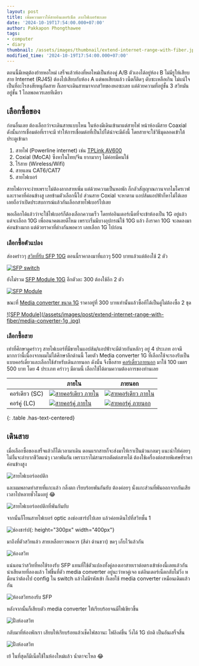 ```yaml
---
layout: post
title: เพิ่มความยาวให้สายอินเตอร์เน็ต ลากไฟเบอร์ซะเลย
date: '2024-10-19T17:54:00.000+07:00'
author: Pakkapon Phongthawee
tags:
- computer
- diary 
thumbnail: /assets/images/thumbnail/extend-internet-range-with-fiber.jpg
modified_time: '2024-10-19T17:54:00.000+07:00'
---
```


ตอนนี้มีเหตุต้องย้ายหอใหม่ เสร็จแล้วห้องที่หอใหม่เป็นห้องคู่ A/B ตัวเองได้อยู่ห้อง B ไม่มีรูให้เสียบสาย Internet (RJ45) ต้องไปเสียบกับห้อง A แต่พอเสียบแล้ว เน็ตก็ติดๆ ดับซะเหลือเกิน ไม่แน่ใจเป็นที่อะไรสงสัยหนูกัดสาย ก็เลยจะเดินสายมาจากสวิทของหอซะเลย แต่ด้วยความที่อยู่ชั้น 3 สวิทมันอยู่ชั้น 1 ไกลพอควรเลยทีเดียว

## เลือกซื้อของ

ก่อนอื่นเลย ต้องเลือกว่าจะเดินสายแบบไหน ในห้องมีเดินเข้ามาแต่สายไฟ หน้าห้องมีสาย Coaxial ดังนั้นการเชื่อมต่อที่เราจะมี ทำให้การเชื่อมต่อที่เป็นไปได้น่าจะมีดังนี้ โดยสายจะใช้วิธีมุดลอดเข้าใต้ประตูเข้ามา

1. สายไฟ (Powerline internet) เช่น [TPLink AV600](https://s.shopee.co.th/2LGPLIo3r6)
2. Coxial (MoCA) ซึ่งหาในไทย/จีน ยากมากๆ ไม่ค่อยมีคนใช้
3. ไร้สาย (Wireless/Wifi)
4. สายแลน CAT6/CAT7 
5. สายไฟเบอร์
 
สายไฟอาจจะง่ายเพราะไม่ต้องลากสายเพิ่ม แต่ด้วยความเป็นหอพัก ก็กลัวสัญญาณกวนจากไมโครเวฟ และราคาที่ค่อนข้างสู เลยข้ามตัวเลือกนี้ไป ส่วนสาย Coxial จะหาตาม แอปส้มแอปฟ้าก็หาไม่ได้เลย เลยถือว่าเปิดประสบการณ์แล้วกันเลือกสายไฟเบอร์ไปเลย

พอเลือกได้แล้วว่าจะใช้ไฟเบอร์ก็ต้องเลือกความเร็ว โดยท่ออินเตอร์เน็ตที่จะเข้าห้องเป็น 1G อยู่แล้ว แต่จะเลือก 10G เพื่ออนาคตเลยดีไหม เพราะเริ่มมีบางอุปกรณ์ใช้ 10G แล้ว ถึงราคา 10G จะลดลงมาค่อนข้างมาก แต่ด้วยราคาที่ต่างกันพอควร เลยเลือก 1G ไปก่อน 

### เลือกซื้อตัวแปลง

ส่องคร่าวๆ [สวิทที่รับ SFP 10G](https://detail.tmall.com/item.htm?id=663524083665) ตอนนี้ราคาลงมาที่แถวๆ 500 บาทแล้วแต่ต้องใช้ 2 ตัว

[![SFP switch](/assets/images/post/extend-internet-range-with-fiber/sfp-switch.jpg)](https://detail.tmall.com/item.htm?id=663524083665)

ยังไม่รวม [SFP Module 10G](https://item.taobao.com/item.htm?id=736982284579) อีกตัวละ 300 ต้องใช้อีก 2 ตัว

[![SFP Module](/assets/images/post/extend-internet-range-with-fiber/sfp-module.jpg)](https://item.taobao.com/item.htm?id=736982284579)

ขณะที่ [Media converter ขนาด 1G](https://s.shopee.co.th/5VDRRO0bL8) ราคาอยู่ที่ 300 บาทเท่านั้นแล้วซื้อทีได้เป็นคู่ไม่ต้องซื้อ 2 ชุด

[![SFP Module](/assets/images/post/extend-internet-range-with-fiber/media-converter-1g
.jpg)](https://s.shopee.co.th/5VDRRO0bL8)

### เลือกซื้อสาย 

เท่าที่ศึกษาดูคร่าวๆ สายไฟเบอร์ที่มีขายในแอปส้ม/แอปฟ้าจะมีด้วยกันหลักๆ อยู่ 4 ประเภท อาจมีมากกว่านี้เนื่องจากผมไม่ได้ศึกษาลึกด้านนี้ โดยตัว Media converter 1G ที่เลือกใช้จะรองรับเป็นแบบคอร์เดี่ยวและเลือกใช้สำหรับเดินภายนอก ดังนั้น จึงซื้อสาย [คอร์เดี่ยวภายนอก](https://s.shopee.co.th/5VDRSmIesf) มาใช้ 100 เมตร 500 บาท โดย 4 ประเภท คร่าวๆ มีตามนี้ เลือกใช้ได้ตามความต้องการของท่านเลย

|   | ภายใน  | ภายนอก  | 
|---|---|---|
| คอร์เดียว (SC) |  [![สายคอร์เดียว ภายใน](/assets/images/post/extend-internet-range-with-fiber/indoor-patch-cable.jpg)](https://s.shopee.co.th/5VDRSmIesf) |  [![สายคอร์เดียว ภายใน](/assets/images/post/extend-internet-range-with-fiber/outdoor-singlecore.jpg)](https://s.shopee.co.th/1VhIhpB06Q)  |
| คอร์คู่ (LC)  |  [![สายคอร์คู่ ภายใน](/assets/images/post/extend-internet-range-with-fiber/indoor-dual-core.jpg)](https://s.shopee.co.th/609i4HSxG9) |  [![สายคอร์คู่ ภายนอก](/assets/images/post/extend-internet-range-with-fiber/outdoor-dual-core.jpg)](https://s.shopee.co.th/9KQA2hHrWW) | 
{: .table .has-text-centered}

## เดินสาย

เมื่อเลือกซื้อของเสร็จแล้วก็ได้เวลามาเดิน ตอนแรกสายก็จะส่งมาให้เราเป็นม้วนกลมๆ แนะนำให้ค่อยๆ ไม่งั้นจะลำบากชีวิตแน่ๆ เวลาพันกัน เพราะเราไม่สามารถตัดต่อสายได้ ต้องใช้เครื่องต่อสายพิเศษที่ราคาค่อนข้างสูง

![สายไฟเบอร์ออปติก](/assets/images/post/extend-internet-range-with-fiber/shipped_cable.jpg)

และผมพลาดทำสายที่แกะแล้ว กลิ้งตก เรียบร้อยพันกันยับ ต้องค่อยๆ นั่งแกะส่วนที่พันออกจากกันเสียเวลาไปหลายชั่วโมงอยู่ 😂

![สายไฟเบอร์ออปติกที่พันกันยับ](/assets/images/post/extend-internet-range-with-fiber/messy_cable.jpg)

จากนั้นก็โยนสายไฟเบอร์ optic ลงช่องชาร์ปไปเลย แล้วค่อยเดินไปที่สวิทชั้น 1

![ช่องชาร์ป](/assets/images/post/extend-internet-range-with-fiber/sharp.jpg){: height="300px" width="400px"}

มาถึงที่ตัวสวิทแล้ว สายเหลือยาวพอควร (สีดำ ด้านขวา) ขดๆ เก็บไว้แล้วกัน

![ห้องสวิท](/assets/images/post/extend-internet-range-with-fiber/switch_room.jpg)

แน่นอนว่าสวิทที่หอใช้รองรับ SFP แทนที่ใช้ตัวแปลงทั้งคู่ลองเอาสายเราต่อตรงเข้าช่องนี้เลยแล้วกัน น่าเสียดายที่ลองแล้ว ไฟขึ้นที่ตัว media converter อยู่นะว่าหาคู่เจอ แต่อินเตอร์เน็ตกลับไม่วิ่ง หมือนว่าต้องไป config ใน switch แล้วไม่มีรหัสเข้า ก็เลยใช้ media converter เหมือนเดิมแล้วกัน

![ห้องสวิทรองรับ SFP](/assets/images/post/extend-internet-range-with-fiber/switch_support_sfp.jpg)

หลังจากนั้นก็เสียบตัว media converter ให้เรียบร้อยจนมีไฟเขียวขึ้น

![ฝั่งห้องสวิท](/assets/images/post/extend-internet-range-with-fiber/switch_room_done.jpg)

กลับมาที่ห้องพักเรา เสียบให้เรียบร้อยแล้วเช็คไฟสถานะ ไฟลิงค์ขึ้น วิ่งได้ 1G ปกติ เป็นอันเสร็จสิ้น

![ฝั่งห้องสวิท](/assets/images/post/extend-internet-range-with-fiber/media-converter-done.jpg)

เย้ ในที่สุดก็มีเน็ตใช้ในห้องใหม่แล้ว น้ำตาจะไหล 😂